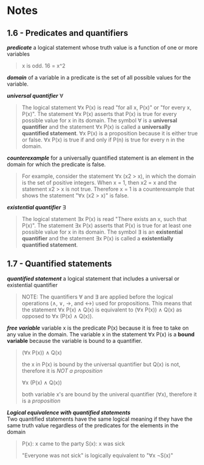 # Notes

## 1.6 - Predicates and quantifiers

**_predicate_** a logical statement whose truth value is a function of one or more variables

> x is odd.
> 16 = x^2

**_domain_** of a variable in a predicate is the set of all possible values for the variable.

**_universal quantifier_** ∀

> The logical statement ∀x P(x) is read "for all x, P(x)" or "for every x, P(x)".
> The statement ∀x P(x) asserts that P(x) is true for every possible value for x in its domain.
> The symbol ∀ is a **universal quantifier** and the statement ∀x P(x) is called a **universally quantified statement**.
> ∀x P(x) is a proposition because it is either true or false. ∀x P(x) is true if and only if P(n) is true for every n in the domain.

**_counterexample_** for a universally quantified statement is an element in the domain for which the predicate is false.

> For example, consider the statement ∀x (x2 > x), in which the domain is the set of positive integers.
> When x = 1, then x2 = x and the statement x2 > x is not true.
> Therefore x = 1 is a counterexample that shows the statement "∀x (x2 > x)" is false.

**_existential quantifier_** ∃

> The logical statement ∃x P(x) is read "There exists an x, such that P(x)".
> The statement ∃x P(x) asserts that P(x) is true for at least one possible value for x in its domain.
> The symbol ∃ is an **existential quantifier** and the statement ∃x P(x) is called a **existentially quantified statement**.

## 1.7 - Quantified statements

**_quantified statement_** a logical statement that includes a universal or existential quantifier

> NOTE: The quantifiers ∀ and ∃ are applied before the logical operations (∧, ∨, →, and ↔) used for propositions. This means that the statement ∀x P(x) ∧ Q(x) is equivalent to (∀x P(x)) ∧ Q(x) as opposed to ∀x (P(x) ∧ Q(x)).

**_free variable_** variable x is the predicate P(x) because it is free to take on any value in the domain. The variable x in the statement ∀x P(x) is a **bound variable** because the variable is bound to a quantifier.

> (∀x P(x)) ∧ Q(x)
>
> the x in P(x) is bound by the universal quantifier but Q(x) is not, therefore it is _NOT a proposition_
>
> ∀x (P(x) ∧ Q(x))
>
> both variable x's are bound by the univeral quantifier (∀x), therefore it is a _proposition_

**_Logical equivalence with quantified statements_** \
Two quantified statements have the same logical meaning if they have the same truth value regardless of the predicates for the elements in the domain

> P(x): x came to the party
> S(x): x was sick
>
> "Everyone was not sick" is logically equivalent to "∀x ¬S(x)"
